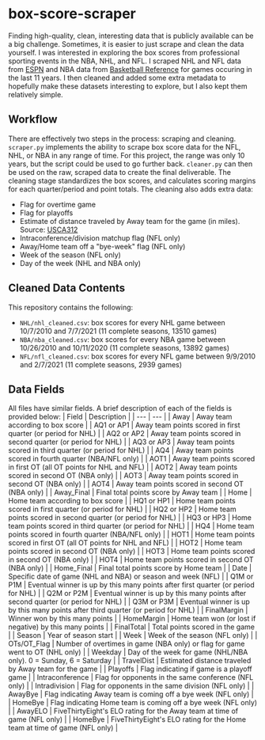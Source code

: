 # box-score-scraper
Finding high-quality, clean, interesting data that is publicly available can be a big challenge. Sometimes, it is easier to just scrape and clean the data yourself. I was interested in exploring the box scores from professional sporting events in the NBA, NHL, and NFL. I scraped NHL and NFL data from [ESPN](https://www.espn.com/) and NBA data from [Basketball Reference](https://www.basketball-reference.com/) for games occuring in the last 11 years. I then cleaned and added some extra metadata to hopefully make these datasets interesting to explore, but I also kept them relatively simple.

## Workflow
There are effectively two steps in the process: scraping and cleaning. `scraper.py` implements the ability to scrape box score data for the NFL, NHL, or NBA in any range of time. For this project, the range was only 10 years, but the script could be used to go further back. `cleaner.py` can then be used on the raw, scraped data to create the final deliverable. The cleaning stage standardizes the box scores, and calculates scoring margins for each quarter/period and point totals. The cleaning also adds extra data:
* Flag for overtime game
* Flag for playoffs
* Estimate of distance traveled by Away team for the game (in miles). Source: [USCA312](https://people.sc.fsu.edu/~jburkardt/datasets/cities/cities.html)
* Intraconference/division matchup flag (NFL only)
* Away/Home team off a "bye-week" flag (NFL only)
* Week of the season (NFL only)
* Day of the week (NHL and NBA only)

## Cleaned Data Contents
This repository contains the following:
* `NHL/nhl_cleaned.csv`: box scores for every NHL game between 10/7/2010 and 7/7/2021 (11 complete seasons, 13510 games)
* `NBA/nba_cleaned.csv`: box scores for every NBA game between 10/26/2010 and 10/11/2020 (11 complete seasons, 13892 games)
* `NFL/nfl_cleaned.csv`: box scores for every NFL game between 9/9/2010 and 2/7/2021 (11 complete seasons, 2939 games)

## Data Fields
All files have similar fields. A brief description of each of the fields is provided below:
| Field | Description |
| --- | --- |
| Away | Away team according to box score |
| AQ1 or AP1 | Away team points scored in first quarter (or period for NHL) |
| AQ2 or AP2 | Away team points scored in second quarter (or period for NHL) |
| AQ3 or AP3 | Away team points scored in third quarter (or period for NHL) |
| AQ4 | Away team points scored in fourth quarter (NBA/NFL only) |
| AOT1 | Away team points scored in first OT (all OT points for NHL and NFL) |
| AOT2 | Away team points scored in second OT (NBA only) |
| AOT3 | Away team points scored in second OT (NBA only) |
| AOT4 | Away team points scored in second OT (NBA only) |
| Away_Final | Final total points score by Away team |
| Home | Home team according to box score |
| HQ1 or HP1 | Home team points scored in first quarter (or period for NHL) |
| HQ2 or HP2 | Home team points scored in second quarter (or period for NHL) |
| HQ3 or HP3 | Home team points scored in third quarter (or period for NHL) |
| HQ4 | Home team points scored in fourth quarter (NBA/NFL only) |
| HOT1 | Home team points scored in first OT (all OT points for NHL and NFL) |
| HOT2 | Home team points scored in second OT (NBA only) |
| HOT3 | Home team points scored in second OT (NBA only) |
| HOT4 | Home team points scored in second OT (NBA only) |
| Home_Final | Final total points score by Home team |
| Date | Specific date of game (NHL and NBA) or season and week (NFL) |
| Q1M or P1M | Eventual winner is up by this many points after first quarter (or period for NHL) |
| Q2M or P2M | Eventual winner is up by this many points after second quarter (or period for NHL) |
| Q3M or P3M | Eventual winner is up by this many points after third quarter (or period for NHL) |
| FinalMargin | Winner won by this many points |
| HomeMargin | Home team won (or lost if negative) by this many points |
| FinalTotal | Total points scored in the game |
| Season | Year of season start |
| Week | Week of the season (NFL only) |
| OTs/OT_Flag | Number of overtimes in game (NBA only) or flag for game went to OT (NHL only) |
| Weekday | Day of the week for game (NHL/NBA only). 0 = Sunday, 6 = Saturday |
| TravelDist | Estimated distance traveled by Away team for the game |
| Playoffs | Flag indicating if game is a playoff game |
| Intraconference | Flag for opponents in the same conference (NFL only) |
| Intradivision | Flag for opponents in the same division (NFL only) |
| AwayBye | Flag indicating Away team is coming off a bye week (NFL only) |
| HomeBye | Flag indicating Home team is coming off a bye week (NFL only) |
| AwayELO | FiveThirtyEight's ELO rating for the Away team at time of game (NFL only) |
| HomeBye | FiveThirtyEight's ELO rating for the Home team at time of game (NFL only) |